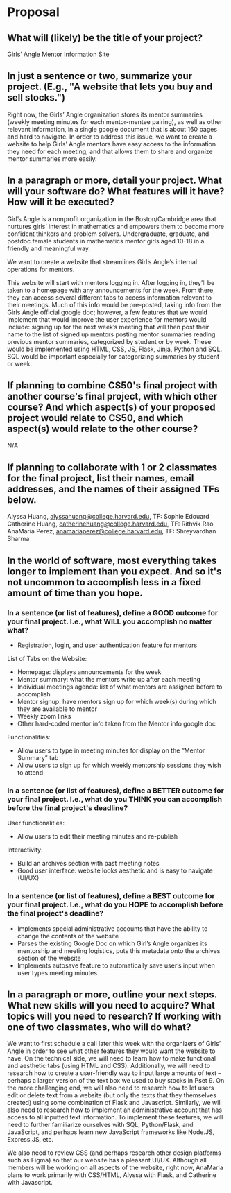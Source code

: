 # Proposal

## What will (likely) be the title of your project?

Girls’ Angle Mentor Information Site

## In just a sentence or two, summarize your project. (E.g., "A website that lets you buy and sell stocks.")

Right now, the Girls’ Angle organization stores its mentor summaries (weekly meeting minutes for each mentor-mentee pairing), as well as other relevant information, in a single google document that is about 160 pages and hard to navigate. In order to address this issue, we want to create a website to help Girls’ Angle mentors have easy access to the information they need for each meeting, and that allows them to share and organize mentor summaries more easily.

## In a paragraph or more, detail your project. What will your software do? What features will it have? How will it be executed?

Girl’s Angle is a nonprofit organization in the Boston/Cambridge area that nurtures girls’ interest in mathematics and empowers them to become more confident thinkers and problem solvers. Undergraduate, graduate, and postdoc female students in mathematics mentor girls aged 10-18 in a friendly and meaningful way.

We want to create a website that streamlines Girl’s Angle’s internal operations for mentors.

This website will start with mentors logging in. After logging in, they’ll be taken to a homepage with any announcements for the week. From there, they can access several different tabs to access information relevant to their meetings. Much of this info would be pre-posted, taking info from the Girls Angle official google doc; however, a few features that we would implement that would improve the user experience for mentors would include:
signing up for the next week’s meeting that will then post their name to the list of signed up mentors
posting mentor summaries
reading previous mentor summaries, categorized by student or by week.
These would be implemented using HTML, CSS, JS, Flask, Jinja, Python and SQL. SQL would be important especially for categorizing summaries by student or week. 

## If planning to combine CS50's final project with another course's final project, with which other course? And which aspect(s) of your proposed project would relate to CS50, and which aspect(s) would relate to the other course?

N/A

## If planning to collaborate with 1 or 2 classmates for the final project, list their names, email addresses, and the names of their assigned TFs below.

Alyssa Huang, alyssahuang@college.harvard.edu, TF: Sophie Edouard
Catherine Huang, catherinehuang@college.harvard.edu, TF: Rithvik Rao
AnaMaria Perez, anamariaperez@college.harvard.edu, TF: Shreyvardhan Sharma

## In the world of software, most everything takes longer to implement than you expect. And so it's not uncommon to accomplish less in a fixed amount of time than you hope.

### In a sentence (or list of features), define a GOOD outcome for your final project. I.e., what WILL you accomplish no matter what?

- Registration, login, and user authentication feature for mentors

List of Tabs on the Website:
- Homepage: displays announcements for the week
- Mentor summary: what the mentors write up after each meeting
- Individual meetings agenda: list of what mentors are assigned before to accomplish 
- Mentor signup: have mentors sign up for which week(s) during which they are available to mentor
- Weekly zoom links 
- Other hard-coded mentor info taken from the Mentor info google doc

Functionalities:
- Allow users to type in meeting minutes for display on the “Mentor Summary” tab
- Allow users to sign up for which weekly mentorship sessions they wish to attend 

### In a sentence (or list of features), define a BETTER outcome for your final project. I.e., what do you THINK you can accomplish before the final project's deadline?

User functionalities:
- Allow users to edit their meeting minutes and re-publish

Interactivity:
- Build an archives section with past meeting notes
- Good user interface: website looks aesthetic and is easy to navigate (UI/UX)

### In a sentence (or list of features), define a BEST outcome for your final project. I.e., what do you HOPE to accomplish before the final project's deadline?

- Implements special administrative accounts that have the ability to change the contents of the website
- Parses the existing Google Doc on which Girl’s Angle organizes its mentorship and meeting logistics, puts this metadata onto the archives section of the website
- Implements autosave feature to automatically save user’s input when user types meeting minutes

## In a paragraph or more, outline your next steps. What new skills will you need to acquire? What topics will you need to research? If working with one of two classmates, who will do what?

We want to first schedule a call later this week with the organizers of Girls’ Angle in order to see what other features they would want the website to have. On the technical side, we will need to learn how to make functional and aesthetic tabs (using HTML and CSS). Additionally, we will need to research how to create a user-friendly way to input large amounts of text – perhaps a larger version of the text box we used to buy stocks in Pset 9. On the more challenging end, we will also need to research how to let users edit or delete text from a website (but only the texts that they themselves created) using some combination of Flask and Javascript. Similarly, we will also need to research how to implement an administrative account that has access to all inputted text information. To implement these features, we will need to further familiarize ourselves with SQL, Python/Flask, and JavaScript, and perhaps learn new JavaScript frameworks like Node.JS, Express.JS, etc.

We also need to review CSS (and perhaps research other design platforms such as Figma) so that our website has a pleasant UI/UX. Although all members will be working on all aspects of the website, right now, AnaMaria plans to work primarily with CSS/HTML, Alyssa with Flask, and Catherine with Javascript. 
